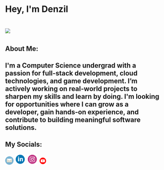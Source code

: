 # Hey, I'm Denzil <br><br> <img src="https://encrypted-tbn0.gstatic.com/images?q=tbn:ANd9GcQCiQ4sxk4UzlntibtPVh1p9W1O5JVm73A5Mg&s"><br>
## About Me:<br>
I'm a Computer Science undergrad with a passion for full-stack development, cloud technologies, and game development. I’m actively working on real-world projects to sharpen my skills and learn by doing. I'm looking for opportunities where I can grow as a developer, gain hands-on experience, and contribute to building meaningful software solutions.
---
## My Socials:
<a href="https://www.linkedin.com/in/DenzilDeepak/"><img src="Icons/mail.svg" height="27px"></a> <a href="https://www.linkedin.com/in/DenzilDeepak/"><img src="Icons/linkedin.svg" height="35px"></a> <a href="https://www.instagram.com/izzyyuniverse/"><img src="Icons/instagram.svg" height="35px"></a> <a href="https://youtube.com/@izzy_wastaken"><img src="Icons/youtube.svg" height="25px"></a>
